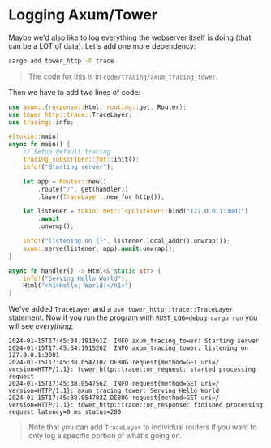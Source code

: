 # Logging Axum/Tower

Maybe we'd also like to log everything the webserver itself is doing (that can be a LOT of data). Let's add one more dependency:

```bash
cargo add tower_http -F trace
```

> The code for this is in `code/tracing/axum_tracing_tower`.

Then we have to add two lines of code:

```rust
use axum::{response::Html, routing::get, Router};
use tower_http::trace::TraceLayer;
use tracing::info;

#[tokio::main]
async fn main() {
    // Setup default tracing
    tracing_subscriber::fmt::init();
    info!("Starting server");

    let app = Router::new()
        .route("/", get(handler))
        .layer(TraceLayer::new_for_http());

    let listener = tokio::net::TcpListener::bind("127.0.0.1:3001")
        .await
        .unwrap();

    info!("listening on {}", listener.local_addr().unwrap());
    axum::serve(listener, app).await.unwrap();
}

async fn handler() -> Html<&'static str> {
    info!("Serving Hello World");
    Html("<h1>Hello, World!</h1>")
}
```

We've added `TraceLayer` and a `use tower_http::trace::TraceLayer` statement. Now if you run the program with `RUST_LOG=debug cargo run` you will see *everything*:

```
2024-01-15T17:45:34.191361Z  INFO axum_tracing_tower: Starting server
2024-01-15T17:45:34.191526Z  INFO axum_tracing_tower: listening on 127.0.0.1:3001
2024-01-15T17:45:38.054710Z DEBUG request{method=GET uri=/ version=HTTP/1.1}: tower_http::trace::on_request: started processing request
2024-01-15T17:45:38.054756Z  INFO request{method=GET uri=/ version=HTTP/1.1}: axum_tracing_tower: Serving Hello World
2024-01-15T17:45:38.054783Z DEBUG request{method=GET uri=/ version=HTTP/1.1}: tower_http::trace::on_response: finished processing request latency=0 ms status=200
```

> Note that you can add `TraceLayer` to individual routers if you want to only log a specific portion of what's going on.
